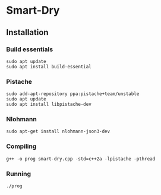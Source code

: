 # Smart-Dry

## Installation

### Build essentials

```
sudo apt update
sudo apt install build-essential
```

### Pistache

```
sudo add-apt-repository ppa:pistache+team/unstable
sudo apt update
sudo apt install libpistache-dev
```

### Nlohmann

```
sudo apt-get install nlohmann-json3-dev
```

### Compiling

```
g++ -o prog smart-dry.cpp -std=c++2a -lpistache -pthread
```

### Running

```
./prog
```
